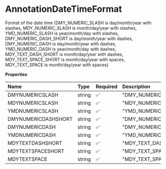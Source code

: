 # AnnotationDateTimeFormat

Format of the date time (DMY_NUMERIC_SLASH is day/month/year with slashes, MDY_NUMERIC_SLASH is month/day/year with slashes, YMD_NUMERIC_SLASH is year/month/day with slashes, DMY_NUMERIC_DASH_SHORT is day/month/year with dashes, DMY_NUMERIC_DASH is day/month/year with dashes, YMD_NUMERIC_DASH is year/month/day with dashes, MDY_TEXT_DASH_SHORT is month/day/year with dashes, MDY_TEXT_SPACE_SHORT is month/day/year with spaces, MDY_TEXT_SPACE is month/day/year with spaces)

**Properties**

| Name                | Type   | Required | Description              |
| :------------------ | :----- | :------- | :----------------------- |
| DMYNUMERICSLASH     | string | ✅       | "DMY_NUMERIC_SLASH"      |
| MDYNUMERICSLASH     | string | ✅       | "MDY_NUMERIC_SLASH"      |
| YMDNUMERICSLASH     | string | ✅       | "YMD_NUMERIC_SLASH"      |
| DMYNUMERICDASHSHORT | string | ✅       | "DMY_NUMERIC_DASH_SHORT" |
| DMYNUMERICDASH      | string | ✅       | "DMY_NUMERIC_DASH"       |
| YMDNUMERICDASH      | string | ✅       | "YMD_NUMERIC_DASH"       |
| MDYTEXTDASHSHORT    | string | ✅       | "MDY_TEXT_DASH_SHORT"    |
| MDYTEXTSPACESHORT   | string | ✅       | "MDY_TEXT_SPACE_SHORT"   |
| MDYTEXTSPACE        | string | ✅       | "MDY_TEXT_SPACE"         |
